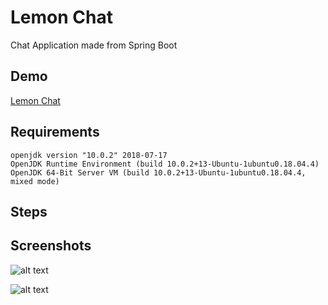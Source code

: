 # Lemon Chat
Chat Application made from Spring Boot

## Demo

[Lemon Chat](https://lemonchat.herokuapp.com/)

## Requirements
```
openjdk version "10.0.2" 2018-07-17
OpenJDK Runtime Environment (build 10.0.2+13-Ubuntu-1ubuntu0.18.04.4)
OpenJDK 64-Bit Server VM (build 10.0.2+13-Ubuntu-1ubuntu0.18.04.4, mixed mode)
```


## Steps

## Screenshots

![alt text](https://i.imgur.com/om5AhLB.png)

![alt text](https://i.imgur.com/We78v5K.png)
